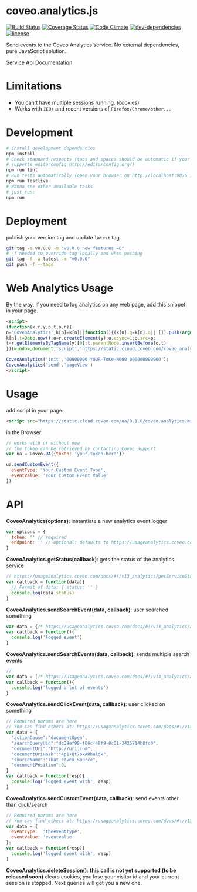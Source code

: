 # coveo.analytics.js

[![Build Status](https://img.shields.io/travis/Coveo/coveo.analytics.js.svg?style=flat-square)](https://travis-ci.org/Coveo/coveo.analytics.js)
[![Coverage Status](https://img.shields.io/coveralls/Coveo/coveo.analytics.js.svg?style=flat-square)](https://coveralls.io/r/Coveo/coveo.analytics.js)
[![Code Climate](https://img.shields.io/codeclimate/github/Coveo/coveo.analytics.js.svg?style=flat-square)](https://codeclimate.com/github/Coveo/coveo.analytics.js)
[![dev-dependencies](https://img.shields.io/david/dev/Coveo/coveo.analytics.js.svg?style=flat-square)](https://github.com/Coveo/coveo.analytics.js/blob/master/package.json)
[![license](http://img.shields.io/badge/license-MIT-blue.svg?style=flat-square)](https://github.com/Coveo/coveo.analytics.js/blob/master/LICENSE)

Send events to the Coveo Analytics service. No external dependencies, pure JavaScript solution.

[Service Api Documentation](https://usageanalytics.coveo.com/docs/)

# Limitations

- You can't have multiple sessions running. (cookies)
- Works with `IE9+` and recent versions of `Firefox/Chrome/other...`

# Development

```sh
# install development dependencies
npm install
# Check standard respects (tabs and spaces should be automatic if your editor
# supports editorconfig http://editorconfig.org/)
npm run lint
# Run tests automatically (open your browser on http://localhost:9876 )
npm run testlive
# Wanna see other available tasks
# just run:
npm run
```

# Deployment

publish your version tag and update `latest` tag

```sh
git tag -a v0.0.0 -m "v0.0.0 new features =D"
# -f needed to override tag locally and when pushing
git tag -f -a latest -m "v0.0.0"
git push -f --tags
```

# Web Analytics Usage

By the way, if you need to log analytics on any web page, add this snippet in your page.

```html
<script>
(function(k,r,y,p,t,o,n){
n='CoveoAnalytics';k[n]=k[n]||function(){(k[n].q=k[n].q|| []).push(arguments)};
k[n].t=Date.now();o=r.createElement(y);o.async=1;o.src=p;
t=r.getElementsByTagName(y)[0];t.parentNode.insertBefore(o,t)
})(window,document,'script','https://static.cloud.coveo.com/coveo.analytics.js/latest/coveo.analytics.js')

CoveoAnalytics('init','00000000-YOUR-ToKe-N000-000000000000');
CoveoAnalytics('send','pageView')
</script>
```

# Usage

add script in your page:

```html
<script src="https://static.cloud.coveo.com/ua/0.1.0/coveo.analytics.min.js"></script>
```

in the Browser:

```js
// works with or without new
// the token can be retrieved by contacting Coveo Support
var ua = Coveo.UA({token: 'your-token-here'})

ua.sendCustomEvent({
  eventType: 'Your Custom Event Type',
  eventValue: 'Your Custom Event Value'  
})
```

# API

**CoveoAnalytics(options)**: instantiate a new analytics event logger

```js
var options = {
  token: '' // required
  endpoint: '' // optional: defaults to https://usageanalytics.coveo.com/rest/v13/analytics
}
```

**CoveoAnalytics.getStatus(callback)**: gets the status of the analytics service

```js
// https://usageanalytics.coveo.com/docs/#!/v13_analytics/getServiceStatus
var callback = function(data){
  // Format of data: { status: '' }
  console.log(data.status)
}
```

**CoveoAnalytics.sendSearchEvent(data, callback)**: user searched something

```js
var data = {/* https://usageanalytics.coveo.com/docs/#!/v13_analytics/addSearchEvent */}
var callback = function(){
  console.log('logged event')
}
```

**CoveoAnalytics.sendSearchEvents(data, callback)**: sends multiple search events

```js
//
var data = [/* https://usageanalytics.coveo.com/docs/#!/v13_analytics/addSearchEvents */]
var callback = function(){
  console.log('logged a lot of events')
}
```

**CoveoAnalytics.sendClickEvent(data, callback)**: user clicked on something

```js
// Required params are here
// You can find others at: https://usageanalytics.coveo.com/docs/#!/v13_analytics/addClickEvent
var data = {
  "actionCause":"documentOpen",
  "searchQueryUid":"dc39ef98-f06c-48f9-8c61-3425714b8fc0",
  "documentUri":"http://uri.com",
  "documentUriHash":"4p1+Qt7oxARhuldx",
  "sourceName":"That coveo Source",
  "documentPosition":0,
}
var callback = function(resp){
  console.log('logged event with', resp)
}
```
**CoveoAnalytics.sendCustomEvent(data, callback)**: send events other than click/search

```js
// Required params are here
// You can find others at: https://usageanalytics.coveo.com/docs/#!/v13_analytics/addCustomEventViaPost
var data = {
  eventType:  'theeventtype',
  eventValue: 'eventvalue'
};
var callback = function(resp){
  console.log('logged event with', resp)
}
```

**CoveoAnalytics.deleteSession()**: **this call is not yet supported (to be released soon)** clears cookies, you lose your visitor id and your current session is stopped. Next queries will get you a new one.

